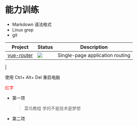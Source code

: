 # 能力训练

- Markdown 语法格式
- Linux grep
- git 


|Project|Status|Description|
|-------|------|-----------|
| [vue-router](https://github.com/vuejs/vue-router) | ![](https://camo.githubusercontent.com/8f9ce0cb8de147c7146010122331865a5ceb2db27f55b4c140265d91e1e687ca/68747470733a2f2f696d672e736869656c64732e696f2f6e706d2f762f7675652d726f757465722e737667) |Single-page application routing 
|


使用 <kdb>Ctrl</kdb>+<kdb> Alt</kdb>+<kdb> Del</kdb> 重启电脑

<span style="color:red;">红字</span>

* 第一项
    >菜鸟教程
    >学的不是技术是梦想
* 第二项